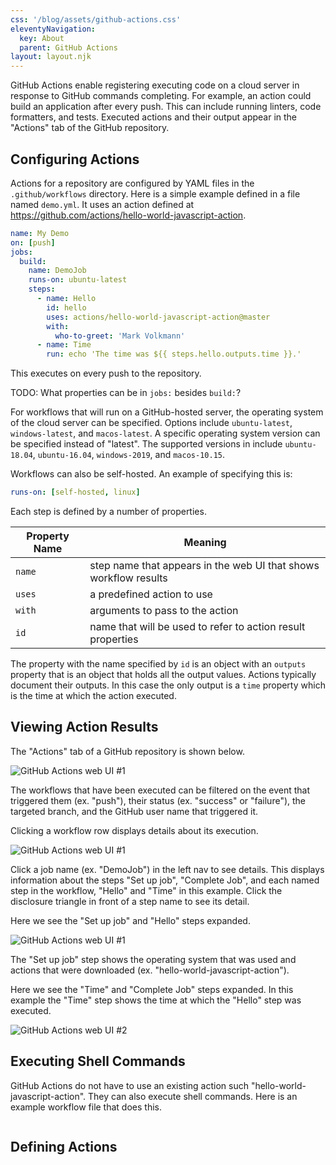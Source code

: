 ```yaml
---
css: '/blog/assets/github-actions.css'
eleventyNavigation:
  key: About
  parent: GitHub Actions
layout: layout.njk
---
```


GitHub Actions enable registering executing code on a cloud server
in response to GitHub commands completing.
For example, an action could build an application after every push.
This can include running linters, code formatters, and tests.
Executed actions and their output appear in the
"Actions" tab of the GitHub repository.

## Configuring Actions

Actions for a repository are configured by YAML files
in the `.github/workflows` directory.
Here is a simple example defined in a file named `demo.yml`.
It uses an action defined at
<https://github.com/actions/hello-world-javascript-action>.

```yaml
name: My Demo
on: [push]
jobs:
  build:
    name: DemoJob
    runs-on: ubuntu-latest
    steps:
      - name: Hello
        id: hello
        uses: actions/hello-world-javascript-action@master
        with:
          who-to-greet: 'Mark Volkmann'
      - name: Time
        run: echo 'The time was ${{ steps.hello.outputs.time }}.'
```

This executes on every push to the repository.

TODO: What properties can be in `jobs:` besides `build:`?

For workflows that will run on a GitHub-hosted server,
the operating system of the cloud server can be specified.
Options include `ubuntu-latest`, `windows-latest`, and `macos-latest`.
A specific operating system version can be specified instead of "latest".
The supported versions in include
`ubuntu-18.04`, `ubuntu-16.04`, `windows-2019`, and `macos-10.15`.

Workflows can also be self-hosted.
An example of specifying this is:

```yaml
runs-on: [self-hosted, linux]
```

Each step is defined by a number of properties.

| Property Name | Meaning                                                          |
| ------------- | ---------------------------------------------------------------- |
| `name`        | step name that appears in the web UI that shows workflow results |
| `uses`        | a predefined action to use                                       |
| `with`        | arguments to pass to the action                                  |
| `id`          | name that will be used to refer to action result properties      |

The property with the name specified by `id`
is an object with an `outputs` property
that is an object that holds all the output values.
Actions typically document their outputs.
In this case the only output is a `time` property
which is the time at which the action executed.

## Viewing Action Results

The "Actions" tab of a GitHub repository is shown below.

![GitHub Actions web UI #1](/blog/assets/github-actions-web-ui-1.png)

The workflows that have been executed can be filtered on
the event that triggered them (ex. "push"),
their status (ex. "success" or "failure"),
the targeted branch,
and the GitHub user name that triggered it.

Clicking a workflow row displays details about its execution.

![GitHub Actions web UI #1](/blog/assets/github-actions-web-ui-2.png)

Click a job name (ex. "DemoJob") in the left nav to see details.
This displays information about the steps
"Set up job", "Complete Job", and
each named step in the workflow, "Hello" and "Time" in this example.
Click the disclosure triangle in front of a step name
to see its detail.

Here we see the "Set up job" and "Hello" steps expanded.

![GitHub Actions web UI #1](/blog/assets/github-actions-web-ui-3.png)

The "Set up job" step shows the operating system that was used
and actions that were downloaded (ex. "hello-world-javascript-action").

Here we see the "Time" and "Complete Job" steps expanded.
In this example the "Time" step shows the
time at which the "Hello" step was executed.

![GitHub Actions web UI #2](/blog/assets/github-actions-web-ui-4.png)

## Executing Shell Commands

GitHub Actions do not have to use an existing action
such "hello-world-javascript-action".
They can also execute shell commands.
Here is an example workflow file that does this.

```yaml

```

## Defining Actions
